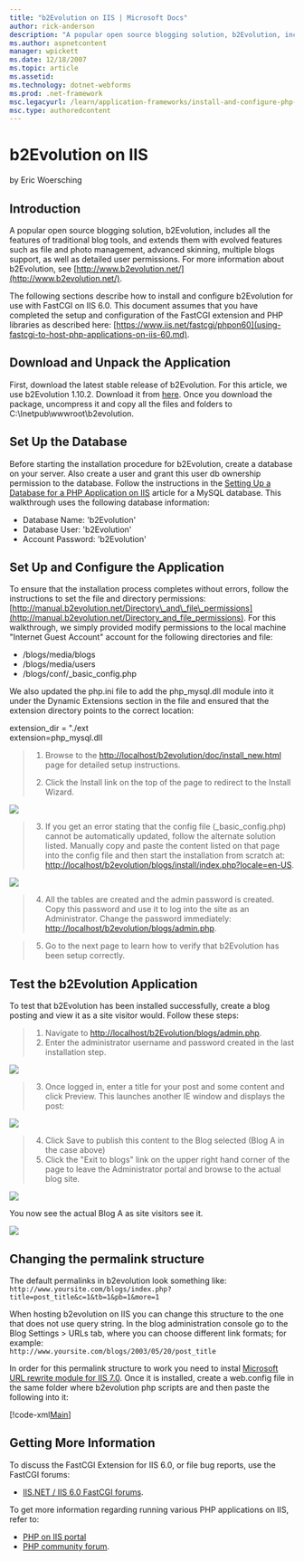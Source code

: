 ```yaml
---
title: "b2Evolution on IIS | Microsoft Docs"
author: rick-anderson
description: "A popular open source blogging solution, b2Evolution, includes all the features of traditional blog tools, and extends them with evolved features such as fil..."
ms.author: aspnetcontent
manager: wpickett
ms.date: 12/18/2007
ms.topic: article
ms.assetid: 
ms.technology: dotnet-webforms
ms.prod: .net-framework
msc.legacyurl: /learn/application-frameworks/install-and-configure-php-applications-on-iis/b2evolution-on-iis
msc.type: authoredcontent
---
```

b2Evolution on IIS
====================
by Eric Woersching

## Introduction

A popular open source blogging solution, b2Evolution, includes all the features of traditional blog tools, and extends them with evolved features such as file and photo management, advanced skinning, multiple blogs support, as well as detailed user permissions. For more information about b2Evolution, see [http://www.b2evolution.net/](http://www.b2evolution.net/).

The following sections describe how to install and configure b2Evolution for use with FastCGI on IIS 6.0. This document assumes that you have completed the setup and configuration of the FastCGI extension and PHP libraries as described here: [https://www.iis.net/fastcgi/phpon60](using-fastcgi-to-host-php-applications-on-iis-60.md).

## Download and Unpack the Application

First, download the latest stable release of b2Evolution. For this article, we use b2Evolution 1.10.2. Download it from [here](http://b2evolution.net/downloads/index.html). Once you download the package, uncompress it and copy all the files and folders to C:\Inetpub\wwwroot\b2evolution.

## Set Up the Database

Before starting the installation procedure for b2Evolution, create a database on your server. Also create a user and grant this user db ownership permission to the database. Follow the instructions in the [Setting Up a Database for a PHP Application on IIS](../install-and-configure-php-on-iis/setting-up-a-database-for-a-php-application-on-iis.md) article for a MySQL database. This walkthrough uses the following database information:

- Database Name: 'b2Evolution'
- Database User: 'b2Evolution'
- Account Password: 'b2Evolution'

## Set Up and Configure the Application

To ensure that the installation process completes without errors, follow the instructions to set the file and directory permissions: [http://manual.b2evolution.net/Directory\_and\_file\_permissions](http://manual.b2evolution.net/Directory_and_file_permissions). For this walkthrough, we simply provided modify permissions to the local machine "Internet Guest Account" account for the following directories and file:

- /blogs/media/blogs
- /blogs/media/users
- /blogs/conf/\_basic\_config.php

We also updated the php.ini file to add the php\_mysql.dll module into it under the Dynamic Extensions section in the file and ensured that the extension directory points to the correct location:

extension\_dir = "./ext  
extension=php\_mysql.dll

> 1. Browse to the [http://localhost/b2evolution/doc/install\_new.html](http://localhost/b2evolution/doc/install_new.html) page for detailed setup instructions.
> 
> 2. Click the Install link on the top of the page to redirect to the Install Wizard.


[![](b2evolution-on-iis/_static/image2.png)](b2evolution-on-iis/_static/image1.png)

> 3. If you get an error stating that the config file (\_basic\_config.php) cannot be automatically updated, follow the alternate solution listed. Manually copy and paste the content listed on that page into the config file and then start the installation from scratch at: [http://localhost/b2evolution/blogs/install/index.php?locale=en-US](http://localhost/b2evolution/blogs/install/index.php?locale=en-US).


[![](b2evolution-on-iis/_static/image4.png)](b2evolution-on-iis/_static/image3.png)

> 4. All the tables are created and the admin password is created. Copy this password and use it to log into the site as an Administrator. Change the password immediately: [http://localhost/b2evolution/blogs/admin.php](http://localhost/b2evolution/blogs/admin.php).


> 5. Go to the next page to learn how to verify that b2Evolution has been setup correctly.


## Test the b2Evolution Application

To test that b2Evolution has been installed successfully, create a blog posting and view it as a site visitor would. Follow these steps:

> 1. Navigate to [http://localhost/b2Evolution/blogs/admin.php](http://localhost/b2Evolution/blogs/admin.php).   
> 2. Enter the administrator username and password created in the last installation step.


[![](b2evolution-on-iis/_static/image6.png)](b2evolution-on-iis/_static/image5.png)

> 3. Once logged in, enter a title for your post and some content and click Preview. This launches another IE window and displays the post:


[![](b2evolution-on-iis/_static/image8.png)](b2evolution-on-iis/_static/image7.png)

> 4. Click Save to publish this content to the Blog selected (Blog A in the case above)   
> 5. Click the "Exit to blogs" link on the upper right hand corner of the page to leave the Administrator portal and browse to the actual blog site.


[![](b2evolution-on-iis/_static/image10.png)](b2evolution-on-iis/_static/image9.png)  

You now see the actual Blog A as site visitors see it.

[![](b2evolution-on-iis/_static/image12.png)](b2evolution-on-iis/_static/image11.png)

## Changing the permalink structure

The default permalinks in b2evolution look something like:  
`http://www.yoursite.com/blogs/index.php?title=post_title&c=1&tb=1&pb=1&more=1`

When hosting b2evolution on IIS you can change this structure to the one that does not use query string. In the blog administration console go to the Blog Settings &gt; URLs tab, where you can choose different link formats; for example:  
`http://www.yoursite.com/blogs/2003/05/20/post_title`

In order for this permalink structure to work you need to instal [Microsoft URL rewrite module for IIS 7.0](../../../downloads/microsoft/url-rewrite.md "URL rewrite module"). Once it is installed, create a web.config file in the same folder where b2evolution php scripts are and then paste the following into it:


[!code-xml[Main](b2evolution-on-iis/samples/sample1.xml)]


## Getting More Information

To discuss the FastCGI Extension for IIS 6.0, or file bug reports, use the FastCGI forums:

- [IIS.NET / IIS 6.0 FastCGI forums](https://forums.iis.net/1103.aspx).

To get more information regarding running various PHP applications on IIS, refer to:

- [PHP on IIS portal](https://php.iis.net/)
- [PHP community forum](https://forums.iis.net/1102.aspx).